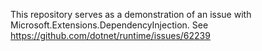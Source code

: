 This repository serves as a demonstration of an issue with Microsoft.Extensions.DependencyInjection. See https://github.com/dotnet/runtime/issues/62239

